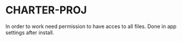 # CHARTER-PROJ
In order to work need permission to have acces to all files. Done in app settings after install.
